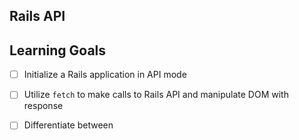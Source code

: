 
## Rails API

## Learning Goals

- [ ] Initialize a Rails application in API mode
- [ ] Utilize `fetch` to make calls to Rails API and manipulate DOM with response
- [ ] Differentiate between 




